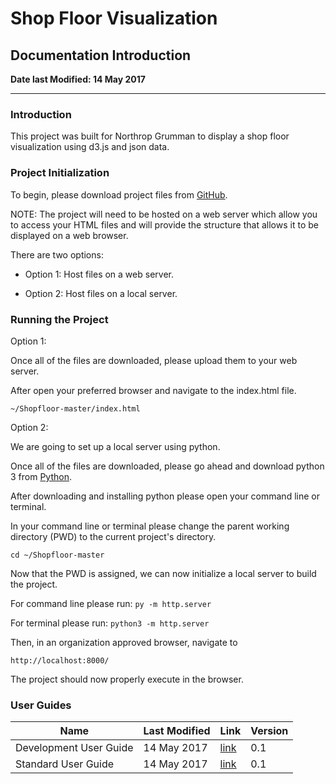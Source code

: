 # Shop Floor Visualization

## Documentation Introduction

**Date last Modified: 14 May 2017**

--------------------------------------------------------------------------------

### Introduction

This project was built for Northrop Grumman to display a shop floor visualization using d3.js and json data.

### Project Initialization

To begin, please download project files from [GitHub](https://github.com/thesolidproject/Shopfloor).

NOTE: The project will need to be hosted on a web server which allow you to access your HTML files and will provide the structure that allows it to be displayed on a web browser.

There are two options:

- Option 1: Host files on a web server.

- Option 2: Host files on a local server.

### Running the Project

Option 1:

Once all of the files are downloaded, please upload them to your web server.

After open your preferred browser and navigate to the index.html file.

`~/Shopfloor-master/index.html`

Option 2:

We are going to set up a local server using python.

Once all of the files are downloaded, please go ahead and download python 3 from [Python](https://www.python.org/).

After downloading and installing python please open your command line or terminal.

In your command line or terminal please change the parent working directory (PWD) to the current project's directory.

`cd ~/Shopfloor-master`

Now that the PWD is assigned, we can now initialize a local server to build the project.

For command line please run: `py -m http.server`

For terminal please run: `python3 -m http.server`

Then, in an organization approved browser, navigate to

`http://localhost:8000/`

The project should now properly execute in the browser.

### User Guides

Name                   | Last Modified | Link            | Version
---------------------- | ------------- | --------------- | -------
Development User Guide | 14 May 2017   | [link](dev.md)  | 0.1
Standard User Guide    | 14 May 2017   | [link](user.md) | 0.1
